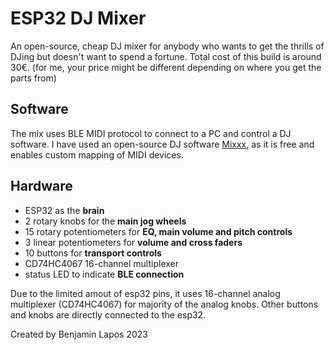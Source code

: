 # ESP32 DJ Mixer

An open-source, cheap DJ mixer for anybody who wants to get the thrills of DJing but doesn't want to spend a fortune.
Total cost of this build is around 30€. (for me, your price might be different depending on where you get the parts from)

## Software
The mix uses BLE MIDI protocol to connect to a PC and control a DJ software.
I have used an open-source DJ software [Mixxx](https://mixxx.org), as it is free and enables custom mapping of MIDI devices.

## Hardware
- ESP32 as the **brain**
- 2 rotary knobs for the **main jog wheels**
- 15 rotary potentiometers for **EQ, main volume and pitch controls**
- 3 linear potentiometers for **volume and cross faders**
- 10 buttons for **transport controls**
- CD74HC4067 16-channel multiplexer
- status LED to indicate **BLE connection**

Due to the limited amout of esp32 pins, it uses 16-channel analog multiplexer (CD74HC4067) for majority of the analog knobs.
Other buttons and knobs are directly connected to the esp32.

Created by Benjamin Lapos 2023
